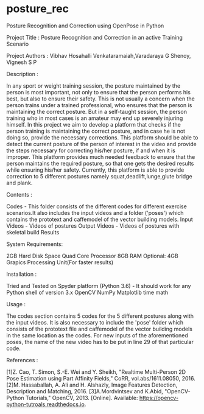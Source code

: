 # posture_rec
Posture Recognition and Correction using OpenPose in Python

Project Title : Posture Recognition and Correction in an active Training Scenario

Project Authors : Vibhav Hosahalli Venkataramaiah,Varadaraya G Shenoy, Vignesh S P

Description :

In any sport or weight training session, the posture maintained by the person is most important, not only to ensure that the person performs his best, but also to ensure their safety. This is not usually a concern when the person trains under a trained professional, who ensures that the person is maintaining the correct posture. But in a self-taught session, the person training who in most cases is an amateur may end up severely injuring himself. In this project we aim to develop a platform that checks if the person training is maintaining the correct posture, and in case he is not doing so, provide the necessary corrections. This platform should be able to detect the current posture of the person of interest in the video and provide the steps necessary for correcting his/her posture, if and when it is improper. This platform provides much needed feedback to ensure that the person maintains the required posture, so that one gets the desired results while ensuring his/her safety. Currently, this platform is able to provide correction to 5 different postures namely squat,deadlift,lunge,glute bridge and plank.

Contents :

Codes - This folder consists of the different codes for different exercise scenarios.It also includes the input videos and a folder ('poses') which contains the prototext and caffemodel of the vector building models. Input Videos - Videos of postures Output Videos - Videos of postures with skeletal build Results

System Requirements:

2GB Hard Disk Space Quad Core Processor 8GB RAM Optional: 4GB Grapics Processing Unit(For faster results)

Installation :

Tried and Tested on Spyder platform (Python 3.6) - It should work for any Python shell of version 3.x OpenCV NumPy Matplotlib time math

Usage :

The codes section contains 5 codes for the 5 different postures along with the input videos. It is also necessary to include the 'pose' folder which consists of the prototext file and caffemodel of the vector building models in the same location as the codes. For new inputs of the aforementioned poses, the name of the new video has to be put in line 29 of that particular code.

References :

[1]Z. Cao, T. Simon, S.-E. Wei and Y. Sheikh, "Realtime Multi-Person 2D Pose Estimation using Part Affinity Fields," CoRR, vol.abs/1611.08050, 2016. [2]M. Hassaballah, A. Ali and H. Alshazly, Image Features Detection, Description and Matching, 2016. [3]A.Mordvintsev and K.Abid, "OpenCV-Python Tutorials," OpenCV, 2013. [Online]. Available: https://opencv-python-tutroals.readthedocs.io.
